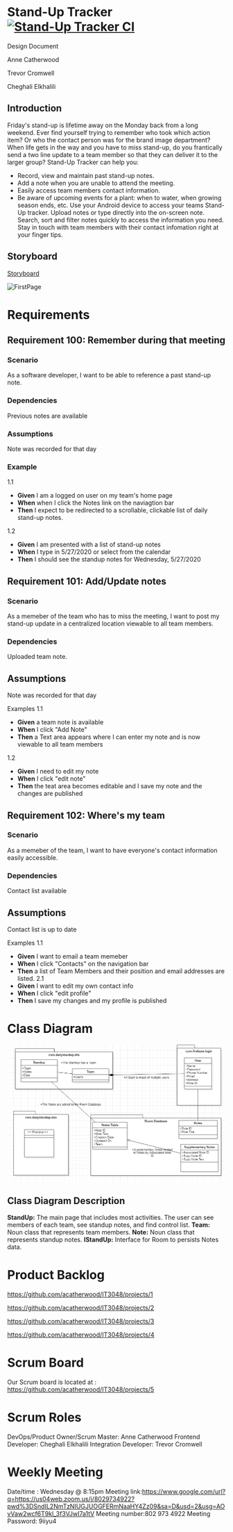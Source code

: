 # Stand-Up Tracker [![Stand-Up Tracker CI](https://circleci.com/gh/acatherwood/IT3048.svg?style=svg)](https://app.circleci.com/pipelines/github/acatherwood/IT3048)

Design Document

Anne Catherwood

Trevor Cromwell

Cheghali Elkhalili

## Introduction

Friday's stand-up is lifetime away on the Monday back from a long weekend. Ever find yourself trying to remember who took which action item? Or who the contact person was for the brand image department?
When life gets in the way and you have to miss stand-up, do you frantically send a two line update to a team member so that they can deliver it to the larger group? Stand-Up Tracker can help you:

- Record, view and maintain past stand-up notes.
- Add a note when you are unable to attend the meeting.
- Easily access team members contact information.
- Be aware of upcoming events for a plant: when to water, when growing season ends, etc.
Use your Android device to access your teams Stand-Up tracker. Upload notes or type directly into the on-screen note. Search, sort and filter notes quickly to access the information you need. Stay in touch with team members with their contact infomation right at your finger tips.

## Storyboard

[Storyboard](https://github.com/acatherwood/IT3048/blob/master/Group_Project_Storyboard.pptx)

![FirstPage](https://user-images.githubusercontent.com/65705891/83110000-6052df00-a090-11ea-9525-fdad4cce17c6.JPG)

# Requirements

## Requirement 100: Remember during that meeting

### Scenario

As a software developer, I want to be able to reference a past stand-up note.

### Dependencies

Previous notes are available

### Assumptions

Note was recorded for that day

### Example

1.1

- **Given** I am a logged on user on my team's home page
- **When** when I click the Notes link on the naviagtion bar
- **Then** I expect to be redirected to a scrollable, clickable list of daily stand-up notes.

1.2

- **Given** I am presented with a list of stand-up notes
- **When** I type in 5/27/2020 or select from the calendar
- **Then** I should see the standup notes for Wednesday, 5/27/2020

## Requirement 101: Add/Update notes

### Scenario

As a memeber of the team who has to miss the meeting, I want to post my stand-up update in a centralized location viewable to all team members.

### Dependencies

Uploaded team note.

## Assumptions

Note was recorded for that day

Examples
1.1

- **Given** a team note is available
- **When** I click "Add Note"
- **Then**  a Text area appears where I can enter my note and is now viewable to all team members

1.2

- **Given** I need to edit my note
- **When**  I click "edit note"
- **Then**  the teat area becomes editable and I save my note and the changes are published

## Requirement 102: Where's my team

### Scenario

As a memeber of the team, I want to have everyone's contact information easily accessible.

### Dependencies

Contact list available

## Assumptions

Contact list is up to date

Examples
1.1

- **Given** I want to email a team memeber
- **When**  I click "Contacts" on the navigation bar
- **Then**  a list of Team Members and their position and email addresses are listed.
2.1
- **Given** I want to edit my own contact info
- **When**  I click "edit profile"
- **Then**  I save my changes and my profile is published

# Class Diagram

![Class Diagram](https://github.com/acatherwood/IT3048/blob/master/IT3048C%20Class%20Diagram.png)

## Class Diagram Description

**StandUp:**  The main page  that includes most activities. The user can see members of each  team,
see standup notes, and find control list. **Team:**  Noun class that represents team members.  **Note:**
Noun class that represents standup notes.  **IStandUp:**  Interface for Room to persists Notes data.

# Product Backlog

<https://github.com/acatherwood/IT3048/projects/1>

<https://github.com/acatherwood/IT3048/projects/2>

<https://github.com/acatherwood/IT3048/projects/3>

<https://github.com/acatherwood/IT3048/projects/4>

# Scrum Board

Our Scrum board is located at : <https://github.com/acatherwood/IT3048/projects/5>

# Scrum Roles

DevOps/Product Owner/Scrum Master: Anne Catherwood
Frontend Developer: Cheghali Elkhalili
Integration Developer: Trevor Cromwell

# Weekly Meeting

Date/time : Wednesday @ 8:15pm
Meeting link:<https://www.google.com/url?q=https://us04web.zoom.us/j/8029734922?pwd%3DSndIL2NmTzNIUGJUOGFERmNaaHY4Zz09&sa=D&usd=2&usg=AOvVaw2wcf6T9kl_3f3VJwI7a1tV>
Meeting number:802 973 4922
Meeting Password: 9iiyu4
